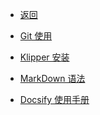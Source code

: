 <!-- _sidebar.md -->

* [返回](../)   <!-- {docsify-ignore-all} -->

* [Git 使用](./blog/Git使用.md "The greatest guide in the world")
* [Klipper 安装](./blog/Klipper安装.md)
* [MarkDown 语法](./blog/Markdown语法.md)

* [Docsify 使用手册](./project/Docsify/DocsifyNotes.md)